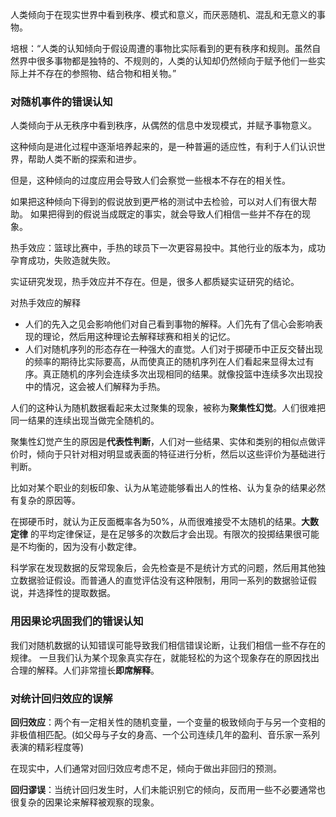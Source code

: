 人类倾向于在现实世界中看到秩序、模式和意义，而厌恶随机、混乱和无意义的事物。

培根：“人类的认知倾向于假设周遭的事物比实际看到的更有秩序和规则。虽然自然界中很多事物都是独特的、不规则的，人类的认知却仍然倾向于赋予他们一些实际上并不存在的参照物、结合物和相关物。”

### 对随机事件的错误认知

人类倾向于从无秩序中看到秩序，从偶然的信息中发现模式，并赋予事物意义。

这种倾向是进化过程中逐渐培养起来的，是一种普遍的适应性，有利于人们认识世界，帮助人类不断的探索和进步。

但是，这种倾向的过度应用会导致人们会察觉一些根本不存在的相关性。

如果把这种倾向下得到的假说放到更严格的测试中去检验，可以对人们有很大帮助。
如果把得到的假说当成既定的事实，就会导致人们相信一些并不存在的现象。

热手效应：篮球比赛中，手热的球员下一次更容易投中。其他行业的版本为，成功孕育成功，失败造就失败。

实证研究发现，热手效应并不存在。但是，很多人都质疑实证研究的结论。

对热手效应的解释
+ 人们的先入之见会影响他们对自己看到事物的解释。人们先有了信心会影响表现的理论，然后用这种理论去解释球赛和相关的记忆。
+ 人们对随机序列的形态存在一种强大的直觉。人们对于掷硬币中正反交替出现的频率的期待比实际要高，从而使真正的随机序列在人们看起来显得太过有序。真正随机的序列会连续多次出现相同的结果。就像投篮中连续多次出现投中的情况，这会被人们解释为手热。

人们的这种认为随机数据看起来太过聚集的现象，被称为**聚集性幻觉**。人们很难把同一结果的连续出现当做完全随机的。

聚集性幻觉产生的原因是**代表性判断**，人们对一些结果、实体和类别的相似点做评价时，倾向于只针对相对明显或表面的特征进行分析，然后以这些评价为基础进行判断。

比如对某个职业的刻板印象、认为从笔迹能够看出人的性格、认为复杂的结果必然有复杂的原因等。

在掷硬币时，就认为正反面概率各为50%，从而很难接受不太随机的结果。**大数定律**
的平均定律保证，是在足够多的次数后才会出现。有限次的投掷结果很可能是不均衡的，因为没有小数定律。

科学家在发现数据的反常现象后，会先检查是不是统计方式的问题，然后用其他独立数据验证假设。而普通人的直觉评估没有这种限制，用同一系列的数据验证假说，并选择性的提取数据。

### 用因果论巩固我们的错误认知

我们对随机数据的认知错误可能导致我们相信错误论断，让我们相信一些不存在的规律。
一旦我们认为某个现象真实存在，就能轻松的为这个现象存在的原因找出合理的解释。人们非常擅长**即席解释**。

### 对统计回归效应的误解

**回归效应**：两个有一定相关性的随机变量，一个变量的极致倾向于与另一个变相的非极值相匹配。(如父母与子女的身高、一个公司连续几年的盈利、音乐家一系列表演的精彩程度等)

在现实中，人们通常对回归效应考虑不足，倾向于做出非回归的预测。

**回归谬误**：当统计回归发生时，人们未能识别它的倾向，反而用一些不必要通常也很复杂的因果论来解释被观察的现象。



